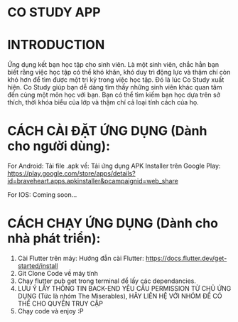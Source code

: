 # CO STUDY APP
# INTRODUCTION 
Ứng dụng kết bạn học tập cho sinh viên. 
Là một sinh viên, chắc hẳn bạn biết rằng việc học tập có thể khó khăn,  khó duy trì động lực và thậm chí còn khó hơn để tìm được một tri kỷ trong việc học tập. Đó là lúc Co Study xuất hiện.
Co Study giúp bạn dễ dàng tìm thấy những sinh viên khác quan tâm đến cùng một môn học với bạn. Bạn có thể tìm kiếm bạn học dựa trên sở thích, thời khóa biểu của lớp và thậm chí cả loại tính cách của họ.

# CÁCH CÀI ĐẶT ỨNG DỤNG (Dành cho người dùng):
For Android: 
    Tải file .apk về: 
    Tải ứng dụng APK Installer trên Google Play: https://play.google.com/store/apps/details?id=braveheart.apps.apkinstaller&pcampaignid=web_share

For IOS: Coming soon... 

# CÁCH CHẠY ỨNG DỤNG (Dành cho nhà phát triển): 
1. Cài Flutter trên máy: Hướng đẫn cài Flutter: https://docs.flutter.dev/get-started/install
2. Git Clone Code về máy tính
3. Chạy flutter pub get trong terminal để lấy các dependancies. 
4. LƯU Ý LẤY THÔNG TIN BACK-END YÊU CẦU PERMISSION TỪ CHỦ ỨNG DỤNG (Tức là nhóm The Miserables), HÃY LIÊN HỆ VỚI NHÓM ĐỂ CÓ THỂ CHO QUYỀN TRUY CẬP
5. Chạy code và enjoy :P 